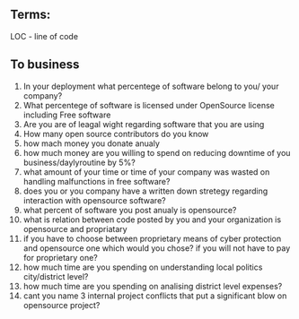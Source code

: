 ## Terms:
LOC - line of code

## To business

1. In your deployment what percentege of software belong to you/ your company?
2. What percentege of software is licensed under OpenSource license including Free software
3. Are you are of leagal wight regarding software that you are using
4. How many open source contributors do you know
5. how mach money you donate anualy
6. how much money are you willing to spend on reducing downtime of you business/daylyroutine by 5\%?
7. what amount of your time or time of your company was wasted on handling malfunctions in free software?
8. does you or you company have a written down stretegy regarding interaction with opensource software?
9. what percent of software you post anualy is opensource?
10. what is relation between code posted by you and your organization is opensource and propriatary
11. if you have to choose between proprietary means of cyber protection and opensource one which would you chose? if you will not have to pay for proprietary one?
12. how much time are you spending on understanding local politics city/district level?
13. how much time are you spending on analising district level expenses?
14. cant you name 3 internal project conflicts that put a significant blow on opensource project?
